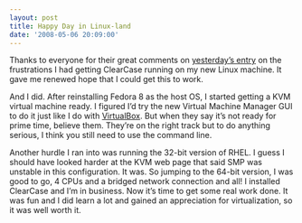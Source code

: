 ```yaml
---
layout: post
title: Happy Day in Linux-land
date: '2008-05-06 20:09:00'
---
```



Thanks to everyone for their great comments on [yesterday’s entry](http://cdtdoug.blogspot.com/2008/05/frustrating-day-in-linux-land.html) on the frustrations I had getting ClearCase running on my new Linux machine. It gave me renewed hope that I could get this to work.

And I did. After reinstalling Fedora 8 as the host OS, I started getting a KVM virtual machine ready. I figured I’d try the new Virtual Machine Manager GUI to do it just like I do with [VirtualBox](http://www.virtualbox.org/). But when they say it’s not ready for prime time, believe them. They’re on the right track but to do anything serious, I think you still need to use the command line.

Another hurdle I ran into was running the 32-bit version of RHEL. I guess I should have looked harder at the KVM web page that said SMP was unstable in this configuration. It was. So jumping to the 64-bit version, I was good to go, 4 CPUs and a bridged network connection and all! I installed ClearCase and I’m in business. Now it’s time to get some real work done. It was fun and I did learn a lot and gained an appreciation for virtualization, so it was well worth it.


